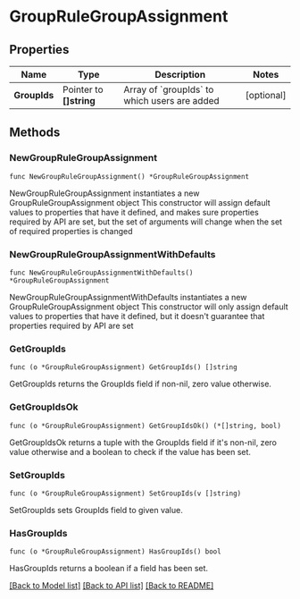# GroupRuleGroupAssignment

## Properties

Name | Type | Description | Notes
------------ | ------------- | ------------- | -------------
**GroupIds** | Pointer to **[]string** | Array of &#x60;groupIds&#x60; to which users are added | [optional] 

## Methods

### NewGroupRuleGroupAssignment

`func NewGroupRuleGroupAssignment() *GroupRuleGroupAssignment`

NewGroupRuleGroupAssignment instantiates a new GroupRuleGroupAssignment object
This constructor will assign default values to properties that have it defined,
and makes sure properties required by API are set, but the set of arguments
will change when the set of required properties is changed

### NewGroupRuleGroupAssignmentWithDefaults

`func NewGroupRuleGroupAssignmentWithDefaults() *GroupRuleGroupAssignment`

NewGroupRuleGroupAssignmentWithDefaults instantiates a new GroupRuleGroupAssignment object
This constructor will only assign default values to properties that have it defined,
but it doesn't guarantee that properties required by API are set

### GetGroupIds

`func (o *GroupRuleGroupAssignment) GetGroupIds() []string`

GetGroupIds returns the GroupIds field if non-nil, zero value otherwise.

### GetGroupIdsOk

`func (o *GroupRuleGroupAssignment) GetGroupIdsOk() (*[]string, bool)`

GetGroupIdsOk returns a tuple with the GroupIds field if it's non-nil, zero value otherwise
and a boolean to check if the value has been set.

### SetGroupIds

`func (o *GroupRuleGroupAssignment) SetGroupIds(v []string)`

SetGroupIds sets GroupIds field to given value.

### HasGroupIds

`func (o *GroupRuleGroupAssignment) HasGroupIds() bool`

HasGroupIds returns a boolean if a field has been set.


[[Back to Model list]](../README.md#documentation-for-models) [[Back to API list]](../README.md#documentation-for-api-endpoints) [[Back to README]](../README.md)



